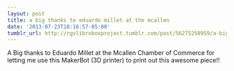 ```yaml
---
layout: post
title: a big thanks to eduardo millet at the mcallen
date: '2013-07-23T18:16:57-05:00'
tumblr_url: http://rgvlibroboxproject.tumblr.com/post/56275258959/a-big-thanks-to-eduardo-millet-at-the-mcallen
---
```

A Big thanks to Eduardo Millet at the Mcallen Chamber of Commerce for letting me use this MakerBot (3D printer) to print out this awesome piece!!
